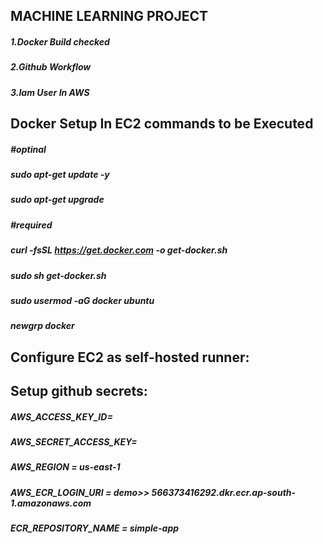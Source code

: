 ## MACHINE LEARNING PROJECT

##### 1.Docker Build checked
##### 2.Github Workflow
##### 3.Iam User In AWS

## Docker Setup In EC2 commands to be Executed

##### #optinal

##### sudo apt-get update -y

##### sudo apt-get upgrade

##### #required

##### curl -fsSL https://get.docker.com -o get-docker.sh

##### sudo sh get-docker.sh

##### sudo usermod -aG docker ubuntu

##### newgrp docker

## Configure EC2 as self-hosted runner:

## Setup github secrets:

##### AWS_ACCESS_KEY_ID=

##### AWS_SECRET_ACCESS_KEY=

##### AWS_REGION = us-east-1

##### AWS_ECR_LOGIN_URI = demo>> 566373416292.dkr.ecr.ap-south-1.amazonaws.com

##### ECR_REPOSITORY_NAME = simple-app

